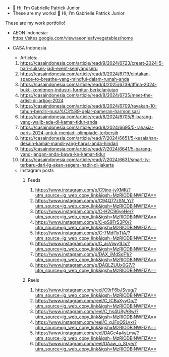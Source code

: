 - 👋 Hi, I’m Gabrielle Patrick Junior
- These are my works!
👋 Hi, I’m Gabrielle Patrick Junior

These are my work portfolio!

- AEON Indonesia: https://sites.google.com/view/aeonleafyvegetables/home
- CASA Indonesia
  - Articles:
   1.  https://casaindonesia.com/article/read/9/2024/6723/creart-2024-5-hari-sukses-jadi-event-seniyangseru
   2.  https://casaindonesia.com/article/read/9/2024/6719/ciptakan-space-to-breathe-yang-mindful-dalam-rumah-anda
   3.  https://casaindonesia.com/article/read/4/2025/6739/iffina-2024-bukti-komitmen-industri-furnitur-berkelanjutan
   4.  https://casaindonesia.com/article/read/8/2024/6735/meet-the-artist-di-artjog-2024
   5.  https://casaindonesia.com/article/read/8/2024/6709/rayakan-10-tahun-berdiri-nusa%C3%89-gelar-pameran-harmonisasi
   6.  https://casaindonesia.com/article/read/8/2024/6705/8-barang-yang-wajib-ada-di-kamar-tidur-anda
   7.  https://casaindonesia.com/article/read/8/2024/6695/5-rahasia-paris-2024-untuk-menjadi-olimpiade-terbersih
   8.  https://casaindonesia.com/article/read/7/2024/6651/5-kesalahan-desain-kamar-mandi-yang-harus-anda-hindari
   9.  https://casaindonesia.com/article/read/7/2024/6641/5-barang-yang-jangan-anda-bawa-ke-kamar-tidur
   10.  https://casaindonesia.com/article/read/7/2024/6631/smart-tv-terbaru-dari-lg-akan-segera-hadir-di-jakarta

  - Instagram posts
     1. Feeds
        1. https://www.instagram.com/p/C9jno-jyXMK/?utm_source=ig_web_copy_link&igsh=MzRlODBiNWFlZA==
        2. https://www.instagram.com/p/C94Q77zSN_Y/?utm_source=ig_web_copy_link&igsh=MzRlODBiNWFlZA==
        3. https://www.instagram.com/p/C-H2C96yeHe/?utm_source=ig_web_copy_link&igsh=MzRlODBiNWFlZA==
        4. https://www.instagram.com/p/C-pS9FrS3P0/?utm_source=ig_web_copy_link&igsh=MzRlODBiNWFlZA==
        5. https://www.instagram.com/p/C-7Mdf1yTiA/?utm_source=ig_web_copy_link&igsh=MzRlODBiNWFlZA==
        6. https://www.instagram.com/p/C_acViwy1Lb/?utm_source=ig_web_copy_link&igsh=MzRlODBiNWFlZA==
        7. https://www.instagram.com/p/DAX_iMdSoF1/?utm_source=ig_web_copy_link&igsh=MzRlODBiNWFlZA==
        8. https://www.instagram.com/p/DAQLZUUx0G7/?utm_source=ig_web_copy_link&igsh=MzRlODBiNWFlZA==

      2. Reels
         1. https://www.instagram.com/reel/C9rF6bJSvug/?utm_source=ig_web_copy_link&igsh=MzRlODBiNWFlZA==
         2. https://www.instagram.com/reel/C_ICBaXyyOb/?utm_source=ig_web_copy_link&igsh=MzRlODBiNWFlZA==
         3. https://www.instagram.com/reel/C_hs4U8yA8w/?utm_source=ig_web_copy_link&igsh=MzRlODBiNWFlZA==
         4. https://www.instagram.com/reel/C_qJFoQSLvx/?utm_source=ig_web_copy_link&igsh=MzRlODBiNWFlZA==
         5. https://www.instagram.com/reel/DAGc4a4yLmv/?utm_source=ig_web_copy_link&igsh=MzRlODBiNWFlZA==
         6. https://www.instagram.com/reel/DAaw_o_SLye/?utm_source=ig_web_copy_link&igsh=MzRlODBiNWFlZA==

<!---
Holocoasterr/Holocoasterr is a ✨ special ✨ repository because its `README.md` (this file) appears on your GitHub profile.
You can click the Preview link to take a look at your changes.
